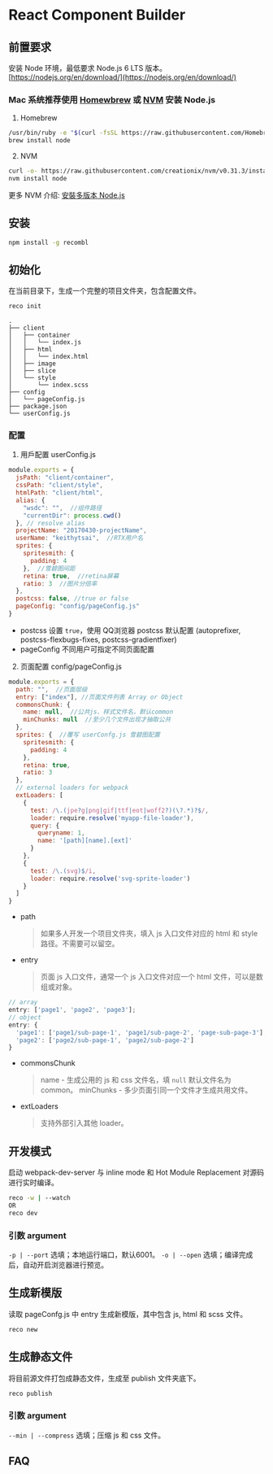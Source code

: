 # React Component Builder

<a name="prerequisite"></a>
## 前置要求
安装 Node 环境，最低要求 Node.js 6 LTS 版本。<br />
[https://nodejs.org/en/download/](https://nodejs.org/en/download/)
### Mac 系统推荐使用 [Homewbrew](https://brew.sh/) 或 [NVM](https://github.com/creationix/nvm) 安装 Node.js
1. Homebrew
```bash
/usr/bin/ruby -e "$(curl -fsSL https://raw.githubusercontent.com/Homebrew/install/master/install)"
brew install node
```
2. NVM
```bash
curl -o- https://raw.githubusercontent.com/creationix/nvm/v0.31.3/install.sh | bash
nvm install node
```
更多 NVM 介绍: [安裝多版本 Node.js](http://hoyangtsai.github.io/blog/2016/07/26/install-multi-version-of-nodejs/)
<a name="init"></a>
## 安装
```bash
npm install -g recombl
```

<a name="init"></a>
## 初始化
在当前目录下，生成一个完整的项目文件夹，包含配置文件。
```bash
reco init
```
```
.
├── client
│   ├── container
│   │   └── index.js
│   ├── html
│   │   └── index.html
│   ├── image
│   ├── slice
│   └── style
│       └── index.scss
├── config
│   └── pageConfig.js
├── package.json
└── userConfig.js
```
### 配置 

1. 用戶配置 userConfig.js
```js
module.exports = {
  jsPath: "client/container",
  cssPath: "client/style",
  htmlPath: "client/html",
  alias: {
    "wsdc": "",  //组件路径
    "currentDir": process.cwd()
  }, // resolve alias
  projectName: "20170430-projectName",
  userName: "keithytsai",  //RTX用户名
  sprites: {
    spritesmith: {
      padding: 4
    },  //雪碧图间距
    retina: true,  //retina屏幕
    ratio: 3  //图片分倍率
  },
  postcss: false, //true or false
  pageConfig: "config/pageConfig.js"
}
```
* postcss 设置 `true`，使用 QQ浏览器 postcss 默认配置 (autoprefixer, postcss-flexbugs-fixes, postcss-gradientfixer)
* pageConfig 不同用户可指定不同页面配置

2. 页面配置 config/pageConfig.js
```js
module.exports = {
  path: "",  //页面层级
  entry: ["index"], //页面文件列表 Array or Object
  commonsChunk: {
    name: null,  //公共js、样式文件名，默认common
    minChunks: null  //至少几个文件出现才抽取公共
  },
  sprites: {  //覆写 userConfg.js 雪碧图配置
    spritesmith: {
      padding: 4
    },
    retina: true,
    ratio: 3
  },
  // external loaders for webpack
  extLoaders: [
    {
      test: /\.(jpe?g|png|gif|ttf|eot|woff2?)(\?.*)?$/,
      loader: require.resolve('myapp-file-loader'),
      query: {
        queryname: 1,
        name: '[path][name].[ext]'
      }
    },
    {
      test: /\.(svg)$/i,
      loader: require.resolve('svg-sprite-loader')
    }
  ]
}
```
* path

  > 如果多人开发一个项目文件夾，填入 js 入口文件对应的 html 和 style 路径。不需要可以留空。
  
* entry

  > 页面 js 入口文件，通常一个 js 入口文件对应一个 html 文件，可以是数组或对象。

```js
// array
entry: ['page1', 'page2', 'page3'];
// object
entry: {
  'page1': ['page1/sub-page-1', 'page1/sub-page-2', 'page-sub-page-3'],
  'page2': ['page2/sub-page-1', 'page2/sub-page-2']
}
```

* commonsChunk

  > name - 生成公用的 js 和 css 文件名，填 `null` 默认文件名为 common。
  > minChunks - 多少页面引同一个文件才生成共用文件。

* extLoaders

  > 支持外部引入其他 loader。

<a name="development"></a>
## 开发模式
启动 webpack-dev-server 与 inline mode 和 Hot Module Replacement 对源码进行实时编译。
```bash
reco -w | --watch
OR
reco dev
```
### 引数 argument
`-p | --port` 选填；本地运行端口，默认6001。
`-o | --open` 选填；编译完成后，自动开启浏览器进行预览。<br/>

<a name="new"></a>
## 生成新模版
读取 pageConfg.js 中 entry 生成新模版，其中包含 js, html 和 scss 文件。
```bash
reco new
```

<a name="publish"></a>
## 生成静态文件
将目前源文件打包成静态文件，生成至 publish 文件夹底下。
```bash
reco publish
```
### 引数 argument
`--min | --compress` 选填；压缩 js 和 css 文件。<br/>

<a name="faq"></a>
## FAQ
